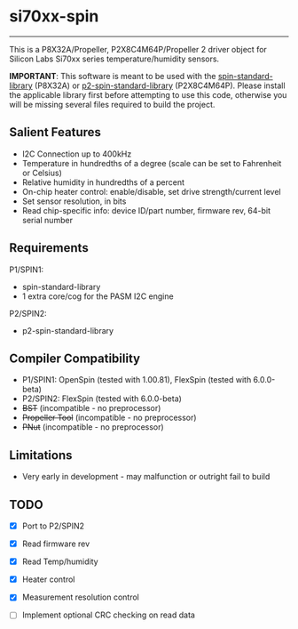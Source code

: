 # si70xx-spin 
-------------

This is a P8X32A/Propeller, P2X8C4M64P/Propeller 2 driver object for Silicon Labs Si70xx series temperature/humidity sensors.

**IMPORTANT**: This software is meant to be used with the [spin-standard-library](https://github.com/avsa242/spin-standard-library) (P8X32A) or [p2-spin-standard-library](https://github.com/avsa242/p2-spin-standard-library) (P2X8C4M64P). Please install the applicable library first before attempting to use this code, otherwise you will be missing several files required to build the project.

## Salient Features

* I2C Connection up to 400kHz
* Temperature in hundredths of a degree (scale can be set to Fahrenheit or Celsius)
* Relative humidity in hundredths of a percent
* On-chip heater control: enable/disable, set drive strength/current level
* Set sensor resolution, in bits
* Read chip-specific info: device ID/part number, firmware rev, 64-bit serial number

## Requirements

P1/SPIN1:
* spin-standard-library
* 1 extra core/cog for the PASM I2C engine

P2/SPIN2:
* p2-spin-standard-library

## Compiler Compatibility

* P1/SPIN1: OpenSpin (tested with 1.00.81), FlexSpin (tested with 6.0.0-beta)
* P2/SPIN2: FlexSpin (tested with 6.0.0-beta)
* ~~BST~~ (incompatible - no preprocessor)
* ~~Propeller Tool~~ (incompatible - no preprocessor)
* ~~PNut~~ (incompatible - no preprocessor)

## Limitations

* Very early in development - may malfunction or outright fail to build

## TODO

- [x] Port to P2/SPIN2
- [x] Read firmware rev
- [x] Read Temp/humidity
- [x] Heater control
- [x] Measurement resolution control
- [ ] Implement optional CRC checking on read data

